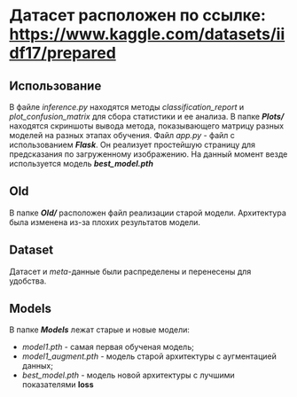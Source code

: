 # Датасет расположен по ссылке: https://www.kaggle.com/datasets/iidf17/prepared

## Использование

В файле *inference.py* находятся методы *classification_report* и *plot_confusion_matrix* для сбора статистики и ее анализа. В папке ***Plots/*** находятся скриншоты вывода метода, показывающего матрицу  разных моделей на разных этапах обучения.
Файл *app.py* - файл с использованием ***Flask***. Он реализует простейшую страницу для предсказания по загруженному изображению.
На данный момент везде используется модель ***best_model.pth***

## Old

В папке ***Old/*** расположен файл реализации старой модели.
Архитектура была изменена из-за плохих результатов модели.

## Dataset

Датасет и *meta*-данные были распределены и перенесены для удобства.

## Models

В папке ***Models*** лежат старые и новые модели:

- *model1.pth* - самая первая обученая модель;
- *model1_augment.pth* - модель старой архитектуры с аугментацией данных;
- *best_model.pth* - модель новой архитектуры с лучшими показателями **loss**
